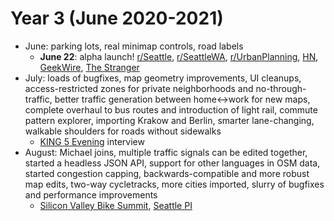 # Year 3 (June 2020-2021)

- June: parking lots, real minimap controls, road labels
  - **June 22**: alpha launch!
    [r/Seattle](https://old.reddit.com/r/Seattle/comments/hdtucd/ab_street_think_you_can_fix_seattles_traffic/),
    [r/SeattleWA](https://old.reddit.com/r/SeattleWA/comments/hdttu8/ab_street_think_you_can_fix_seattles_traffic/),
    [r/UrbanPlanning](https://old.reddit.com/r/urbanplanning/comments/hdylmo/ab_street_a_traffic_simulation_game/),
    [HN](https://news.ycombinator.com/item?id=23605048#23608365),
    [GeekWire](https://www.geekwire.com/2020/want-fix-seattle-traffic-redditor-makes-game-allows-players-tweak-city-streets/),
    [The Stranger](https://www.thestranger.com/slog/2020/06/29/43999454/ab-streets-game-lets-you-create-the-seattle-street-grid-of-your-dreams)
- July: loads of bugfixes, map geometry improvements, UI cleanups,
  access-restricted zones for private neighborhoods and no-through-traffic,
  better traffic generation between home<->work for new maps, complete overhaul
  to bus routes and introduction of light rail, commute pattern explorer,
  importing Krakow and Berlin, smarter lane-changing, walkable shoulders for
  roads without sidewalks
  - [KING 5 Evening](https://www.youtube.com/watch?v=Pk8V-egsUxU) interview
- August: Michael joins, multiple traffic signals can be edited together,
  started a headless JSON API, support for other languages in OSM data, started
  congestion capping, backwards-compatible and more robust map edits, two-way
  cycletracks, more cities imported, slurry of bugfixes and performance
  improvements
  - [Silicon Valley Bike Summit](https://bikesiliconvalley.org/2020/07/poster_dustin-carlino/),
    [Seattle PI](https://www.seattlepi.com/local/transportation/slideshow/solve-Seattles-traffic-problem-in-this-video-game-205839.php)

